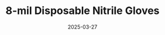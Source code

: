 ---
type: product
layout: product
date: 2025-03-27
sitemap:
  priority: 1
  changefreq: "weekly"

# SEO metadata
seoTitleSuffix: "Professional Mechanic Gloves Near Me"
seoDescription: >-
  8-mil Disposable Nitrile Gloves for Nevada mechanics—durable, certified protection in M-XXL sizes. Perfect for auto shops and dealerships.

# Page content
title: "8-mil Disposable **Nitrile Gloves**"
subtitle: ""
titlePrefix: "Nevada Mechanic Gear"
description: >-
  8-mil Disposable Nitrile Gloves for Nevada auto shops. Heavy-duty, textured grip, FDA-certified. Bulk pricing for mechanics and service centers.

# benefitsContent
benefitsImages:
  - image: "/images/gloves/gallery-2.png"
    alt: "8-mil Disposable Nitrile Gloves for Nevada Mechanics"
  - image: "/images/gloves/gallery-2.png"
    alt: "8-mil Disposable Nitrile Gloves in Nevada Shops"

benefitsBlocks:
  - title: "Nevada Shop Savings"
    text: >-
      Get these gloves at half the market price in Nevada. Bulk deals let mechanics swap them out often, keeping costs low and hygiene high.
  - title: "Tough Protection"
    text: >-
      8-mil nitrile stops punctures from sharp tools in Nevada garages. Work with oil and chemicals safely, no rips or worries all day.
  - title: "Nevada Safety Standards"
    text: >-
      FDA, ASTM, and CE certified, these gloves meet Nevada shop rules. Trust them for top hand protection in service centers statewide.
  - title: "Perfect Fit for All"
    text: >-
      Sizes M to XXL fit every Nevada technician right. No loose or tight gloves—just comfort and safety for every job, big or small.
  - title: "Nevada Comfort Daily"
    text: >-
      Latex-free and ergonomic, they cut fatigue for Nevada mechanics. Wear them all shift without allergies or cramped hands slowing you down.
  - title: "Full Dexterity"
    text: >-
      Thick but flexible, these gloves let Nevada techs handle tiny parts easily. No limits on movement, just solid grip and control.
  - title: "Nevada Bulk Value"
    text: >-
      Stock up cheap with bulk orders in Nevada. These gloves save big, keeping your shop ready for heavy-duty tasks without overspending.
  - title: "Puncture Resistance"
    text: >-
      Built for Nevada auto repair, they resist tears from rough edges. Mechanics stay protected through tough jobs with no glove failures.
  - title: "Nevada Fast Shipping"
    text: >-
      Quick delivery to Nevada keeps your shop stocked. These gloves arrive fast, ensuring your team’s always got reliable protection.

# testimonials section
testimonials:
  title: ""
  items:
    - name: "Mike"
      text: >-
        These gloves rock in my Nevada shop. Thick, grippy, no rips even with sharp stuff. Cheap bulk price keeps us stocked easy.
    - name: "Jess"
      text: >-
        My Reno crew loves these. Tough for oil jobs, fit perfect in XL. Hands don’t tire out, and shipping to Nevada was fast.
    - name: "Alex"
      text: >-
        Using them in Vegas—strong, no tears on rough parts. Snug fit, great grip. Bulk order hit Nevada quick, solid deal.
    - name: "Pat"
      text: >-
        Best gloves for my Nevada dealership. Hold up to chemicals, comfy all day. Price is low, keeps us safe without breaking bank.
    - name: "Chris"
      text: >-
        I fix cars in Sparks. These gloves don’t rip, fit my big hands good. Fast delivery to Nevada, worth every penny for sure.
    - name: "Dana"
      text: >-
        My shop in Nevada swears by these. Tough on grease, no allergies. Better than thin gloves, and bulk saves us a ton.
    - name: "Tom"
      text: >-
        Great for my auto gig. Thick enough for protection, easy to move in. Nevada shipping was quick, keeps us going strong.
    - name: "Sue"
      text: >-
        Our Nevada service center uses these daily. No rips, comfy fit. Cheap bulk order keeps costs down, best gloves around.
    - name: "Gary"
      text: >-
        I’m in Elko fixing rigs. These gloves take a beating, don’t tear. Nevada shops need these—fast shipping, great price too.

# FAQ section
faq:
  titleColored: "F.A.Q."
  questions:
    - question: "How durable are these gloves?"
      answer: >-
        8-mil nitrile makes them tough for Nevada shops. They resist punctures and chemicals, perfect for mechanics handling rough jobs daily.
    - question: "Are they certified for Nevada use?"
      answer: >-
        Yes, FDA, ASTM, and CE approved. Nevada service centers rely on them to meet safety rules and keep hands protected every shift.
    - question: "What sizes are available?"
      answer: >-
        M, L, XL, and XXL fit all Nevada techs. A good fit boosts safety and comfort, no matter the hand size or job type.
    - question: "Good for long shifts in Nevada?"
      answer: >-
        Totally. Latex-free and comfy, they cut fatigue. Nevada mechanics wear them all day with no issues, just solid protection.
    - question: "Can I use them for small tasks?"
      answer: >-
        Yep, they’re flexible for tiny parts. Nevada techs get full movement and grip, making detailed work easy with no hassle.
    - question: "How do they save Nevada shops money?"
      answer: >-
        Bulk pricing slashes costs in Nevada. Swap gloves often without overspending, keeping your shop safe and budget happy.

---